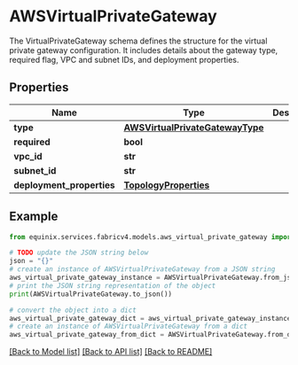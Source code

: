 # AWSVirtualPrivateGateway

The VirtualPrivateGateway schema defines the structure for the virtual private gateway configuration. It includes details about the gateway type, required flag, VPC and subnet IDs, and deployment properties. 

## Properties

Name | Type | Description | Notes
------------ | ------------- | ------------- | -------------
**type** | [**AWSVirtualPrivateGatewayType**](AWSVirtualPrivateGatewayType.md) |  | 
**required** | **bool** |  | 
**vpc_id** | **str** |  | [optional] 
**subnet_id** | **str** |  | [optional] 
**deployment_properties** | [**TopologyProperties**](TopologyProperties.md) |  | 

## Example

```python
from equinix.services.fabricv4.models.aws_virtual_private_gateway import AWSVirtualPrivateGateway

# TODO update the JSON string below
json = "{}"
# create an instance of AWSVirtualPrivateGateway from a JSON string
aws_virtual_private_gateway_instance = AWSVirtualPrivateGateway.from_json(json)
# print the JSON string representation of the object
print(AWSVirtualPrivateGateway.to_json())

# convert the object into a dict
aws_virtual_private_gateway_dict = aws_virtual_private_gateway_instance.to_dict()
# create an instance of AWSVirtualPrivateGateway from a dict
aws_virtual_private_gateway_from_dict = AWSVirtualPrivateGateway.from_dict(aws_virtual_private_gateway_dict)
```
[[Back to Model list]](../README.md#documentation-for-models) [[Back to API list]](../README.md#documentation-for-api-endpoints) [[Back to README]](../README.md)


